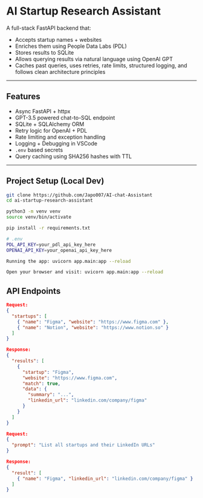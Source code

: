 # AI Startup Research Assistant

A full-stack FastAPI backend that:
- Accepts startup names + websites
- Enriches them using People Data Labs (PDL)
- Stores results to SQLite
- Allows querying results via natural language using OpenAI GPT
- Caches past queries, uses retries, rate limits, structured logging, and follows clean architecture principles

---

## Features

- Async FastAPI + httpx
- GPT-3.5 powered chat-to-SQL endpoint
- SQLite + SQLAlchemy ORM
- Retry logic for OpenAI + PDL
- Rate limiting and exception handling
- Logging + Debugging in VSCode
- `.env` based secrets
- Query caching using SHA256 hashes with TTL

---

## Project Setup (Local Dev)

```bash
git clone https://github.com/Japo007/AI-chat-Assistant
cd ai-startup-research-assistant

python3 -m venv venv
source venv/bin/activate

pip install -r requirements.txt

# .env
PDL_API_KEY=your_pdl_api_key_here
OPENAI_API_KEY=your_openai_api_key_here

Running the app: uvicorn app.main:app --reload

Open your browser and visit: uvicorn app.main:app --reload
```

## API Endpoints
```json
Request: 
{
  "startups": [
    { "name": "Figma", "website": "https://www.figma.com" },
    { "name": "Notion", "website": "https://www.notion.so" }
  ]
}

Response:
{
  "results": [
    {
      "startup": "Figma",
      "website": "https://www.figma.com",
      "match": true,
      "data": {
        "summary": "...",
        "linkedin_url": "linkedin.com/company/figma"
      }
    }
  ]
}

Request:
{
  "prompt": "List all startups and their LinkedIn URLs"
}

Response:
{
  "result": [
    { "name": "Figma", "linkedin_url": "linkedin.com/company/figma" }
  ]
}
```
